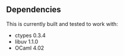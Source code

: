 Dependencies
------------

This is currently built and tested to work with:

* ctypes 0.3.4
* libuv 1.1.0
* OCaml 4.02